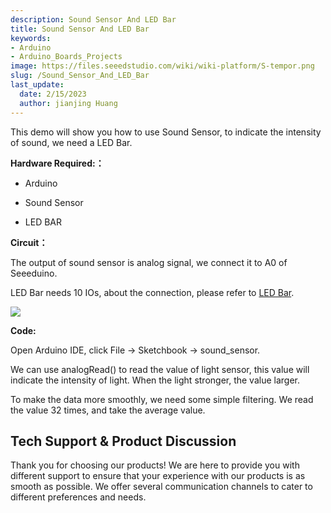 ```yaml
---
description: Sound Sensor And LED Bar
title: Sound Sensor And LED Bar
keywords:
- Arduino
- Arduino_Boards_Projects
image: https://files.seeedstudio.com/wiki/wiki-platform/S-tempor.png
slug: /Sound_Sensor_And_LED_Bar
last_update:
  date: 2/15/2023
  author: jianjing Huang
---
```


<!-- ---
name: Sound Sensor And LED Bar
category: Tutorial
oldwikiname:  Sound Sensor And LED Bar
prodimagename:
surveyurl: https://www.research.net/r/Relay_Control_LED
--- -->
This demo will show you how to use Sound Sensor, to indicate the intensity of sound, we need a LED Bar.

**Hardware Required:：**

* Arduino

* Sound Sensor

* LED BAR

**Circuit：**

The output of sound sensor is analog signal, we connect it to A0 of Seeeduino.

LED Bar needs 10 IOs, about the connection, please refer to [LED Bar](https://arduino.cc/en/Tutorial/BarGraph).

![](https://files.seeedstudio.com/wiki/Sound_Sensor_And_LED_Bar/img/Sidekick_35_1.png)

**Code:**

Open Arduino IDE, click File -&gt; Sketchbook -&gt; sound_sensor.

We can use analogRead() to read the value of light sensor, this value will indicate the intensity of light. When the light stronger, the value larger.

To make the data more smoothly, we need some simple filtering. We read the value 32 times, and take the average value.

## Tech Support & Product Discussion

Thank you for choosing our products! We are here to provide you with different support to ensure that your experience with our products is as smooth as possible. We offer several communication channels to cater to different preferences and needs.

<div class="button_tech_support_container">
<a href="https://forum.seeedstudio.com/" class="button_forum"></a> 
<a href="https://www.seeedstudio.com/contacts" class="button_email"></a>
</div>

<div class="button_tech_support_container">
<a href="https://discord.gg/eWkprNDMU7" class="button_discord"></a> 
<a href="https://github.com/Seeed-Studio/wiki-documents/discussions/69" class="button_discussion"></a>
</div>

